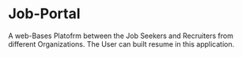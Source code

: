 # Job-Portal
A web-Bases Platofrm between the Job Seekers and Recruiters from different Organizations.
The User can built resume in this application.

